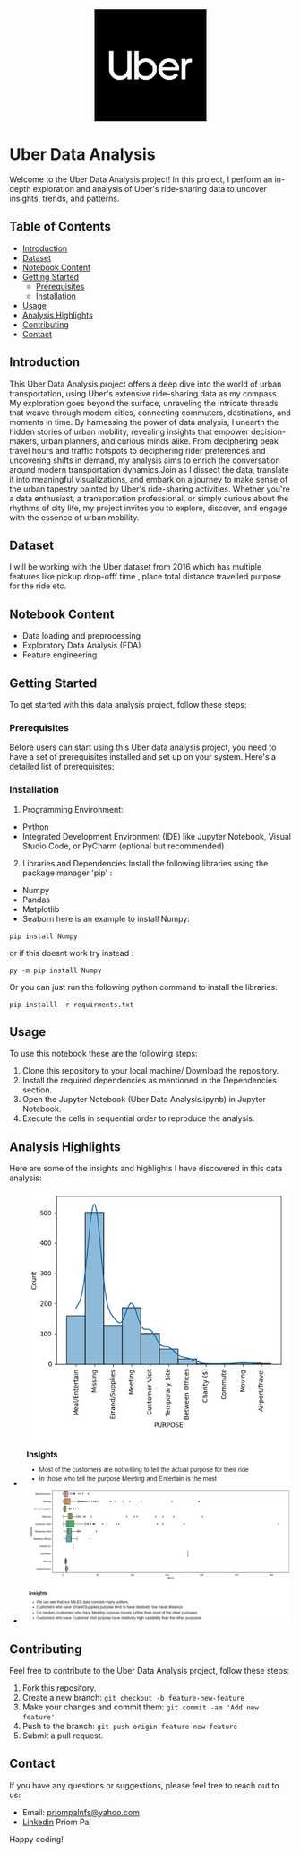 <div align="center">
  <img src="img/538264.png" alt="Uber Logo" width="200" height="200">
</div>

# Uber Data Analysis

Welcome to the Uber Data Analysis project! In this project, I perform an in-depth exploration and analysis of Uber's ride-sharing data to uncover insights, trends, and patterns.


## Table of Contents

- [Introduction](#introduction)
- [Dataset](#dataset)
- [Notebook Content](#features)
- [Getting Started](#getting-started)
  - [Prerequisites](#prerequisites)
  - [Installation](#installation)
- [Usage](#usage)
- [Analysis Highlights](#analysis-highlights)
- [Contributing](#contributing)
- [Contact](#contact)

## Introduction

This Uber Data Analysis project offers a deep dive into the world of urban transportation, using Uber's extensive ride-sharing data as my compass. My exploration goes beyond the surface, unraveling the intricate threads that weave through modern cities, connecting commuters, destinations, and moments in time. By harnessing the power of data analysis, I unearth the hidden stories of urban mobility, revealing insights that empower decision-makers, urban planners, and curious minds alike. From deciphering peak travel hours and traffic hotspots to deciphering rider preferences and uncovering shifts in demand, my analysis aims to enrich the conversation around modern transportation dynamics.Join as I dissect the data, translate it into meaningful visualizations, and embark on a journey to make sense of the urban tapestry painted by Uber's ride-sharing activities. Whether you're a data enthusiast, a transportation professional, or simply curious about the rhythms of city life, my project invites you to explore, discover, and engage with the essence of urban mobility.

## Dataset

I will be working with the Uber dataset from 2016 which has multiple features like pickup drop-offf time , place total distance travelled purpose for the ride etc.

## Notebook Content

- Data loading and preprocessing
- Exploratory Data Analysis (EDA)
- Feature engineering

## Getting Started

To get started with this data analysis project, follow these steps:

### Prerequisites

Before users can start using this Uber data analysis project, you need to have a set of prerequisites installed and set up on your system. Here's a detailed list of prerequisites:

### Installation


1. Programming Environment:
- Python 
- Integrated Development Environment (IDE) like Jupyter Notebook, Visual Studio Code, or PyCharm (optional but recommended)
2. Libraries and Dependencies
Install the following libraries using the package manager 'pip' :
- Numpy
- Pandas
- Matplotlib
- Seaborn
here is an example to install Numpy:
```{python}
pip install Numpy
```
or if this doesnt work try instead :
```{python}
py -m pip install Numpy
```
Or you can just run the following python command to install the libraries:
```{python}
pip installl -r requirments.txt
```


## Usage

To use this notebook these are the following steps: 
1. Clone this repository to your local machine/ Download the repository.
2. Install the required dependencies as mentioned in the Dependencies section.
3. Open the Jupyter Notebook (Uber Data Analysis.ipynb) in Jupyter Notebook.
4. Execute the cells in sequential order to reproduce the analysis.

## Analysis Highlights

Here are some of the insights and highlights I have discovered in this data analysis:

- ![Alt text](img/BArplot.png "Histogram of Purpose")
- ![Alt text](img/boxplot.png "Boxplot")

## Contributing

Feel free to contribute to the Uber Data Analysis project, follow these steps:

1. Fork this repository.
2. Create a new branch: `git checkout -b feature-new-feature`
3. Make your changes and commit them: `git commit -am 'Add new feature'`
4. Push to the branch: `git push origin feature-new-feature`
5. Submit a pull request.

## Contact

If you have any questions or suggestions, please feel free to reach out to us:

- Email: priompalnfs@yahoo.com
- [Linkedin](https://www.linkedin.com/in/priom-pal-b32961194/) Priom Pal

Happy coding!
